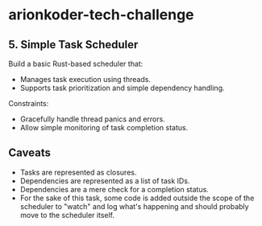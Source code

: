 # arionkoder-tech-challenge

## 5. Simple Task Scheduler

Build a basic Rust-based scheduler that:
- Manages task execution using threads.
- Supports task prioritization and simple dependency handling.

Constraints:
- Gracefully handle thread panics and errors.
- Allow simple monitoring of task completion status.

## Caveats
- Tasks are represented as closures.
- Dependencies are represented as a list of task IDs.
- Dependencies are a mere check for a completion status.
- For the sake of this task, some code is added outside the scope of the scheduler to "watch" and log what's happening and should probably move to the scheduler itself.

